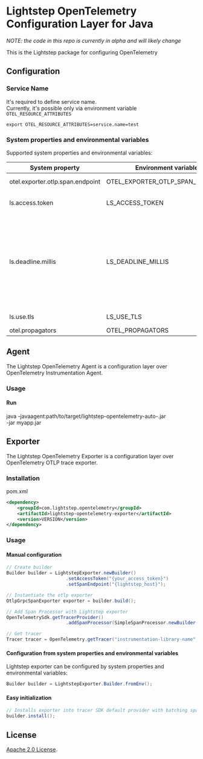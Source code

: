 # Lightstep OpenTelemetry Configuration Layer for Java

_NOTE: the code in this repo is currently in alpha and will likely change_

This is the Lightstep package for configuring OpenTelemetry

## Configuration

### Service Name

It's required to define service name.  
Currently, it's possible only via environment variable `OTEL_RESOURCE_ATTRIBUTES`

```shell script
export OTEL_RESOURCE_ATTRIBUTES=service.name=test
```

###  System properties and environmental variables
Supported system properties and environmental variables:

| System property                  | Environment variable             | Purpose                                                                                               | Default              | 
|----------------------------------|----------------------------------|-------------------------------------------------------------------------------------------------------|----------------------|       
| otel.exporter.otlp.span.endpoint | OTEL_EXPORTER_OTLP_SPAN_ENDPOINT | Satellite URL                                                                                         | ingest.lightstep.com |
| ls.access.token                  | LS_ACCESS_TOKEN                  | Token for Lightstep access                                                                            |                      |                        
| ls.deadline.millis               | LS_DEADLINE_MILLIS               | Maximum amount of time the tracer should wait for a response from the collector when sending a report | 30000                |
| ls.use.tls                       | LS_USE_TLS                       | use TLS or not                                                                                        | true                 |
| otel.propagators                 | OTEL_PROPAGATORS                 | Propagator                                                                                            | b3                   |

## Agent
The Lightstep OpenTelemetry Agent is a configuration layer over OpenTelemetry Instrumentation Agent.


### Usage

#### Run

java -javaagent:path/to/target/lightstep-opentelemetry-auto-<version>.jar \
     -jar myapp.jar


## Exporter

The Lightstep OpenTelemetry Exporter is a configuration layer over OpenTelemetry OTLP trace exporter.

### Installation

pom.xml

```xml
<dependency>
    <groupId>com.lightstep.opentelemetry</groupId>
    <artifactId>lightstep-opentelemetry-exporter</artifactId>
    <version>VERSION</version>
</dependency>
```

### Usage

#### Manual configuration

```java
// Create builder
Builder builder = LightstepExporter.newBuilder()
                      .setAccessToken("{your_access_token}")
                      .setSpanEndpoint("{lightstep_host}");

// Instantiate the otlp exporter
OtlpGrpcSpanExporter exporter = builder.build();

// Add Span Processor with Lightstep exporter
OpenTelemetrySdk.getTracerProvider()
                      .addSpanProcessor(SimpleSpanProcessor.newBuilder(exporter).build());

// Get tracer
Tracer tracer = OpenTelemetry.getTracer("instrumentation-library-name","1.0.0");
```

#### Configuration from system properties and environmental variables

Lightstep exporter can be configured by system properties and environmental variables:

```java
Builder builder = LightstepExporter.Builder.fromEnv();
```



#### Easy initialization

```java
// Installs exporter into tracer SDK default provider with batching span processor.
builder.install();
```


## License

[Apache 2.0 License](./LICENSE).